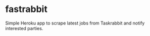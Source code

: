 fastrabbit
==========
Simple Heroku app to scrape latest jobs from Taskrabbit and notify interested parties.

